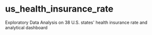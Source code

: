 # us_health_insurance_rate
Exploratory Data Analysis on 38 U.S. states' health insurance rate and analytical dashboard
